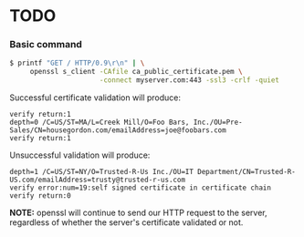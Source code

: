 # TODO

### Basic command

```sh
$ printf "GET / HTTP/0.9\r\n" | \
     openssl s_client -CAfile ca_public_certificate.pem \
                      -connect myserver.com:443 -ssl3 -crlf -quiet
```

Successful certificate validation will produce:

```
verify return:1
depth=0 /C=US/ST=MA/L=Creek Mill/O=Foo Bars, Inc./OU=Pre-Sales/CN=housegordon.com/emailAddress=joe@foobars.com
verify return:1
```

Unsuccessful validation will produce:

```
depth=1 /C=US/ST=NY/O=Trusted-R-Us Inc./OU=IT Department/CN=Trusted-R-US.com/emailAddress=trusty@trusted-r-us.com
verify error:num=19:self signed certificate in certificate chain
verify return:0
```


**NOTE:** openssl will continue to send our HTTP request to the server,
regardless of whether the server's certificate validated or not.




